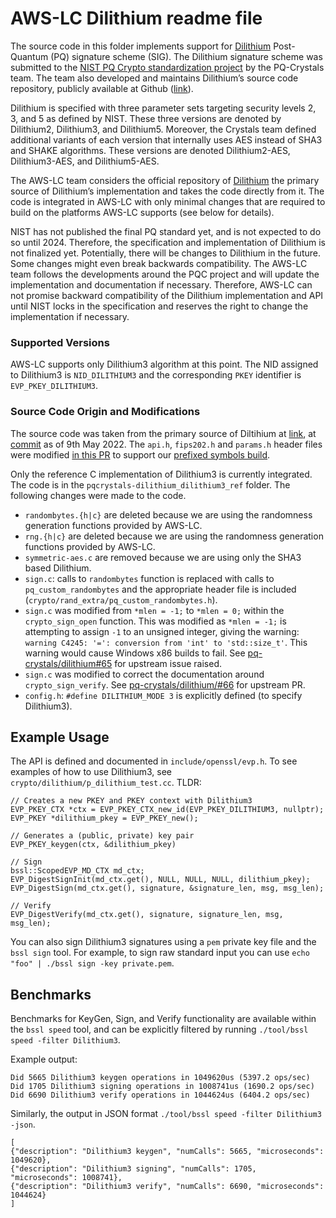 # AWS-LC Dilithium readme file

The source code in this folder implements support for [Dilithium](https://www.pq-crystals.org/dilithium/index.shtml) Post-Quantum (PQ) signature scheme (SIG). The Dilithium signature scheme was submitted to the [NIST PQ Crypto standardization project](https://csrc.nist.gov/projects/post-quantum-cryptography/post-quantum-cryptography-standardization) by the PQ-Crystals team. The team also developed and maintains Dilithium’s source code repository, publicly available at Github ([link](https://github.com/pq-crystals/dilithium)).

Dilithium is specified with three parameter sets targeting security levels 2, 3, and 5 as defined by NIST. These three versions are denoted by Dilithium2, Dilithium3, and Dilithium5. Moreover, the Crystals team defined additional variants of each version that internally uses AES instead of SHA3 and SHAKE algorithms. These versions are denoted Dilithium2-AES, Dilithium3-AES, and Dilithium5-AES.

The AWS-LC team considers the official repository of [Dilithium](https://github.com/pq-crystals/dilithium) the primary source of Dilithium’s implementation and takes the code directly from it. The code is integrated in AWS-LC with only minimal changes that are required to build on the platforms AWS-LC supports (see below for details).

NIST has not published the final PQ standard yet, and is not expected to do so until 2024. Therefore, the specification and implementation of Dilithium is not finalized yet. Potentially, there will be changes to Dilithium in the future. Some changes might even break backwards compatibility. The AWS-LC team follows the developments around the PQC project and will update the implementation and documentation if necessary. Therefore, AWS-LC can not promise backward compatibility of the Dilithium implementation and API until NIST locks in the specification and reserves the right to change the implementation if necessary.

### **Supported Versions**
AWS-LC supports only Dilithium3 algorithm at this point. The NID assigned to Dilithium3 is `NID_DILITHIUM3` and the corresponding `PKEY` identifier is `EVP_PKEY_DILITHIUM3`.

### **Source Code Origin and Modifications**
The source code was taken from the primary source of Diltihium at [link](https://github.com/pq-crystals/dilithium), at [commit](https://github.com/pq-crystals/dilithium/commit/3e9b9f1412f6c7435dbeb4e10692ea58f181ee51) as of 9th May 2022.
The `api.h`, `fips202.h` and `params.h` header files were modified [in this PR](https://github.com/awslabs/aws-lc/pull/655) to support our [prefixed symbols build](https://github.com/awslabs/aws-lc/blob/main/BUILDING.md#building-with-prefixed-symbols).

Only the reference C implementation of Dilithium3 is currently integrated. The code is in the `pqcrystals-dilithium_dilithium3_ref` folder. The following changes were made to the code.

* `randombytes.{h|c}` are deleted because we are using the randomness generation functions provided by AWS-LC.
* `rng.{h|c}` are deleted because we are using the randomness generation functions provided by AWS-LC.
* `symmetric-aes.c` are removed because we are using only the SHA3 based Dilithium.
* `sign.c`: calls to `randombytes` function is replaced with calls to `pq_custom_randombytes` and the appropriate header file is included (`crypto/rand_extra/pq_custom_randombytes.h`).
* `sign.c` was modified from `*mlen = -1;` to `*mlen = 0;` within the `crypto_sign_open` function. This was modified as `*mlen = -1;` is attempting to assign `-1` to an unsigned integer, giving the warning: ` warning C4245: '=': conversion from 'int' to 'std::size_t'`. This warning would cause Windows x86 builds to fail. See [pq-crystals/dilithium#65](https://github.com/pq-crystals/dilithium/issues/65) for upstream issue raised.
* `sign.c` was modified to correct the documentation around `crypto_sign_verify`. See [pq-crystals/dilithium/#66](https://github.com/pq-crystals/dilithium/pull/66) for upstream PR.
* `config.h`: `#define DILITHIUM_MODE 3`  is explicitly defined (to specify Dilithium3).

## **Example Usage** 
The API is defined and documented in `include/openssl/evp.h`. To see examples of how to use Dilithium3, see `crypto/dilithium/p_dilithium_test.cc`. TLDR:

```
// Creates a new PKEY and PKEY context with Dilithium3
EVP_PKEY_CTX *ctx = EVP_PKEY_CTX_new_id(EVP_PKEY_DILITHIUM3, nullptr);
EVP_PKEY *dilithium_pkey = EVP_PKEY_new();

// Generates a (public, private) key pair
EVP_PKEY_keygen(ctx, &dilithium_pkey)

// Sign
bssl::ScopedEVP_MD_CTX md_ctx;
EVP_DigestSignInit(md_ctx.get(), NULL, NULL, NULL, dilithium_pkey);
EVP_DigestSign(md_ctx.get(), signature, &signature_len, msg, msg_len);

// Verify
EVP_DigestVerify(md_ctx.get(), signature, signature_len, msg, msg_len);
```

You can also sign Dilithium3 signatures using a `pem` private key file and the `bssl sign` tool. For example, to sign raw standard input you can use `echo "foo" | ./bssl sign -key private.pem`.

## Benchmarks
Benchmarks for KeyGen, Sign, and Verify functionality are available within the `bssl speed` tool, and can be explicitly filtered by running `./tool/bssl speed -filter Dilithium3`.

Example output:
```
Did 5665 Dilithium3 keygen operations in 1049620us (5397.2 ops/sec)
Did 1705 Dilithium3 signing operations in 1008741us (1690.2 ops/sec)
Did 6690 Dilithium3 verify operations in 1044624us (6404.2 ops/sec)
```
Similarly, the output in JSON format `./tool/bssl speed -filter Dilithium3 -json`.

```
[
{"description": "Dilithium3 keygen", "numCalls": 5665, "microseconds": 1049620},
{"description": "Dilithium3 signing", "numCalls": 1705, "microseconds": 1008741},
{"description": "Dilithium3 verify", "numCalls": 6690, "microseconds": 1044624}
]
```